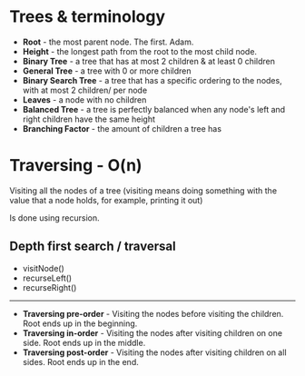 # Trees & terminology

-   **Root** - the most parent node. The first. Adam.
-   **Height** - the longest path from the root to the most child node.
-   **Binary Tree** - a tree that has at most 2 children & at least 0 children
-   **General Tree** - a tree with 0 or more children
-   **Binary Search Tree** - a tree that has a specific ordering to the nodes, with at most 2 children/ per node
-   **Leaves** - a node with no children
-   **Balanced Tree** - a tree is perfectly balanced when any node's left and right children have the same height
-   **Branching Factor** - the amount of children a tree has

# Traversing - O(n)

Visiting all the nodes of a tree (visiting means doing something with the value that a node holds, for example, printing it out)

Is done using recursion.

## Depth first search / traversal

-   visitNode()
-   recurseLeft()
-   recurseRight()

---

-   **Traversing pre-order** - Visiting the nodes before visiting the children. Root ends up in the beginning.
-   **Traversing in-order** - Visiting the nodes after visiting children on one side. Root ends up in the middle.
-   **Traversing post-order** - Visiting the nodes after visiting children on all sides. Root ends up in the end.
